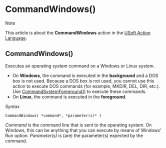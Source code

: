 # CommandWindows()



> [!NOTE]
> This article is about the **CommandWindows** action in the [USoft Action Language](/docs/Task%20flow/Action%20Language%20reference/USoft%20Action%20Language.md).

## **CommandWindows()**

Executes an operating system command on a Windows or Linux system.

- On **Windows**, the command is executed in the **background** and a DOS box is not used. Because a DOS box is not used, you cannot use this action to execute DOS commands (for example, MKDIR, DEL, DIR, etc.). Use [CommandSystemForeground()](/docs/Task%20flow/Action%20Language%20reference%20A-C/CommandSystemForeground.md) to execute these commands.
- On **Linux**, the command is executed in the **foreground**.

*Syntax*

```
CommandWindows( *command*, *parameter(s)* )
```

*Command* is the command line that is sent to the operating system. On Windows, this can be anything that you can execute by means of Windows' Run option. *Parameter(s)* is (are) the parameter(s) expected by the command.